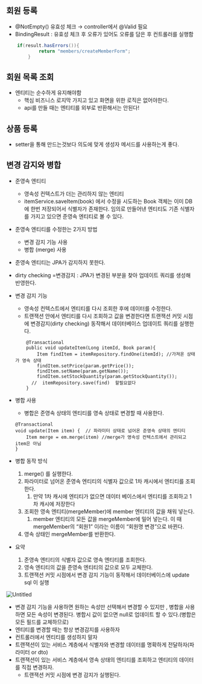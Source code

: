 ## 회원 등록

- @NotEmpty()  유효성 체크 → controller에서 @Valid 필요
- BindingResult  : 유효성 체크 후 오류가  있어도 오류를 담은 후 컨트롤러를 실행함

```java
    if(result.hasErrors()){
            return "members/createMemberForm";
        }
```

## 회원 목록 조회

- 엔티티는 순수하게 유지해야함
    - 핵심 비즈니스 로지막 가지고 있고 화면을 위한 로직은 없어야한다.
    - api를 만들 때는 엔티티를 외부로 반환해서는 안된다!
    

## 상품 등록

- setter을 통해 만드는것보다 의도에 맞게 생성자 메서드를 사용하는게 좋다.

## 변경 감지와 병합

- 준영속 엔티티
    - 영속성 컨텍스트가 더는 관리하지 않는 엔티티
    - itemService.saveItem(book) 에서 수정을 시도하는 Book 객체는 이미 DB에 한번 저장되어서 식별자가 존재한다. 임의로 만들어낸 엔티티도 기존 식별자를 가지고 있으면 준영속 엔티티로 볼 수 있다.
- 준영속 엔티티를 수정한는 2가지 방법
    - 변경 감지 기능 사용
    - 병합 (merge) 사용
- 준영속 엔티티는 JPA가 감지하지 못한다.
- dirty checking  =변경감지 : JPA가 변경된 부분을 찾아 업데이트 쿼리를 생성해 반영한다.
- 변경 감지 기능
    - 영속성 컨텍스트에서 엔티티를 다시 조회한 후에 데이터를 수정한다.
    - 트랜잭션 안에서 엔티티를 다시 조회하고 값을 변경한다면 트랜잭션 커밋 시점에 변경감지(dirty checking) 동작해서 데이터베이스 업데이트 쿼리를 실행한다.
    
    ```tsx
        @Transactional
        public void updateItem(Long itemId, Book param){
            Item findItem = itemRepository.findOne(itemId); //가져온 상태가 영속 상태
            findItem.setPrice(param.getPrice());
            findItem.setName(param.getName());
            findItem.setStockQuantity(param.getStockQuantity());
          //  itemRepository.save(find)  할필요없다
        }
    ```
    
- 병합 사용
    - 병합은 준영속 상태의 엔티티를 영속 상태로 변경할 때 사용한다.
    
    ```tsx
    @Transactional
    void update(Item item) {  // 파라미터 상태로 넘어온 준영속 상태의 엔티티
    	Item merge = em.merge(item) //merge가 영속성 컨텍스트에서 관리되고 item은 아님
    }
    ```
    
- 병합 동작 방식
    1. merge() 를 실행한다.
    2. 파라미터로 넘어온 준영속 엔티티의 식별자 값으로 1차 캐시에서 엔티티를 조회한다.
        1. 만약 1차 캐시에 엔티티가 없으면 데이터 베이스에서 엔티티를 조회하고 1차 캐시에 저장한다
    3. 조회한 영속 엔티티(mergeMember)에 member 엔티티의 값을 채워 넣는다.
        1. member 엔티티의 모든 값을 mergeMember에 밀어 넣는다. 이 때 mergeMember의 “회원1” 이라는 이름이 “회원명 변경”으로 바뀐다.
    4. 영속 상태인 mergeMember를 반환한다. 
- 요약
    1. 준영속 엔티티의 식별자 값으로 영속 엔티티를 조회한다.
    2. 영속 엔티티의 값을 준영속 엔티티의 값으로 모두 교체한다.
    3. 트랜잭션 커밋 시점에서 변경 감지 기능이 동작해서 데이터베이스에 update sql 이 실행 

![Untitled](https://prod-files-secure.s3.us-west-2.amazonaws.com/8eea3061-f2fb-4c56-8775-45c8578fcf92/2cb0d791-7449-40a2-b95f-3cf0241c7c7d/Untitled.png)

- 변경 감지 기능을 사용하면 원하는 속성만 선택해서 변경할 수 있지만 , 병합을 사용하면 모든 속성이 변경된다. 병합시 값이 없으면 null로 업데이트 할 수 있다.(병합은 모든 필드를 교체하므로)
- 엔티티를 변경할 때는 항상 변경감지를 사용하자
- 컨트롤러에서 엔티티를 생성하지 말자
- 트랜잭션이 있는 서비스 계층에서 식별자와 변경할 데이터를 명확하게 전달하자(파라미터 or dto)
- 트랜잭션이 있는 서비스 계층에서 영속 상태의 엔티티를 조회하고 엔티티의 데이터를 직접 변경하자.
    - 트랜잭션 커밋 시점에 변경 감지가 실행된다.